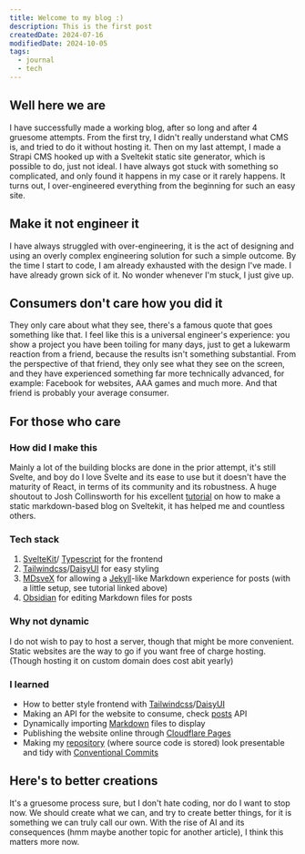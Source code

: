 ```yaml
---
title: Welcome to my blog :)
description: This is the first post
createdDate: 2024-07-16
modifiedDate: 2024-10-05
tags:
  - journal
  - tech
---
```


## Well here we are

I have successfully made a working blog, after so long and after 4 gruesome attempts. From the first try, I didn't really understand what CMS is, and tried to do it without hosting it. Then on my last attempt, I made a Strapi CMS hooked up with a Sveltekit static site generator, which is possible to do, just not ideal. I have always got stuck with something so complicated, and only found it happens in my case or it rarely happens. It turns out, I over-engineered everything from the beginning for such an easy site.

## Make it not engineer it

I have always struggled with over-engineering, it is the act of designing and using an overly complex engineering solution for such a simple outcome. By the time I start to code, I am already exhausted with the design I've made. I have already grown sick of it. No wonder whenever I'm stuck, I just give up.

## Consumers don't care how you did it

They only care about what they see, there's a famous quote that goes something like that. I feel like this is a universal engineer's experience: you show a project you have been toiling for many days, just to get a lukewarm reaction from a friend, because the results isn't something substantial. From the perspective of that friend, they only see what they see on the screen, and they have experienced something far more technically advanced, for example: Facebook for websites, AAA games and much more. And that friend is probably your average consumer.

## For those who care

### How did I make this

Mainly a lot of the building blocks are done in the prior attempt, it's still Svelte, and boy do I love Svelte and its ease to use but it doesn't have the maturity of React, in terms of its community and its robustness. A huge shoutout to Josh Collinsworth for his excellent [tutorial](https://joshcollinsworth.com/blog/build-static-sveltekit-markdown-blog#optional-finishing-touches-and-extra-features) on how to make a static markdown-based blog on Sveltekit, it has helped me and countless others.

### Tech stack

1. [SvelteKit](https://kit.svelte.dev/)/ [Typescript](https://www.typescriptlang.org/) for the frontend
2. [Tailwindcss](https://tailwindcss.com/)/[DaisyUI](https://daisyui.com/) for easy styling
3. [MDsveX](https://github.com/pngwn/MDsveX) for allowing a [Jekyll](https://jekyllrb.com/)-like Markdown experience for posts (with a little setup, see tutorial linked above)
4. [Obsidian](https://obsidian.md/) for editing Markdown files for posts

### Why not dynamic

I do not wish to pay to host a server, though that might be more convenient. Static websites are the way to go if you want free of charge hosting. (Though hosting it on custom domain does cost abit yearly)

### I learned

- How to better style frontend with [Tailwindcss](https://tailwindcss.com/)/[DaisyUI](https://daisyui.com/)
- Making an API for the website to consume, check [posts](/api/posts) API
- Dynamically importing [Markdown](https://www.markdownguide.org/) files to display
- Publishing the website online through [Cloudflare Pages](https://pages.cloudflare.com/)
- Making my [repository](https://github.com/jeffng50/jeffng50-website) (where source code is stored) look presentable and tidy with [Conventional Commits](https://www.conventionalcommits.org)

## Here's to better creations

It's a gruesome process sure, but I don't hate coding, nor do I want to stop now. We should create what we can, and try to create better things, for it is something we can truly call our own. With the rise of AI and its consequences (hmm maybe another topic for another article), I think this matters more now.
